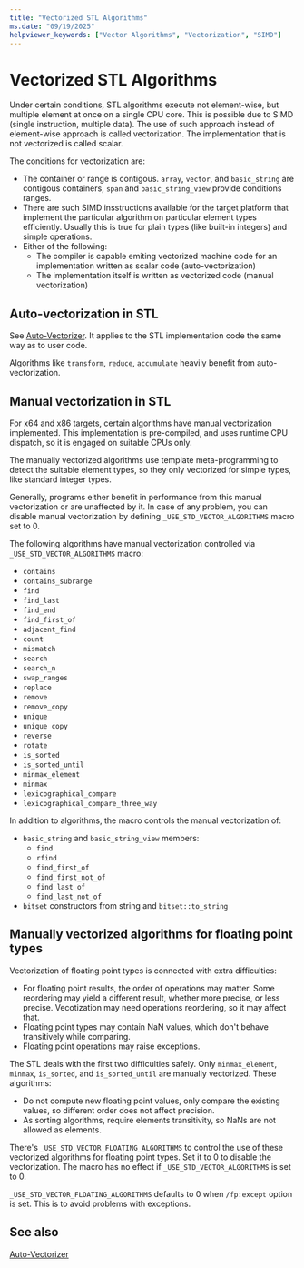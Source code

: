 ```yaml
---
title: "Vectorized STL Algorithms"
ms.date: "09/19/2025"
helpviewer_keywords: ["Vector Algorithms", "Vectorization", "SIMD"]
---
```

# Vectorized STL Algorithms

Under certain conditions, STL algorithms execute not element-wise, but multiple element at once on a single CPU core. This is possible due to SIMD (single instruction, multiple data). The use of such approach instead of 
element-wise approach is called vectorization. The implementation that is not vectorized is called scalar.

The conditions for vectorization are:
 - The container or range is contigous. `array`, `vector`, and `basic_string` are contigous containers, `span` and `basic_string_view` provide conditions ranges.
 - There are such SIMD insstructions available for the target platform that implement the particular algorithm on particular element types efficiently. Usually this is true for plain types (like built-in integers) and simple operations.
 - Either of the following:
     - The compiler is capable emiting vectorized machine code for an implementation written as scalar code (auto-vectorization)
     - The implementation itself is written as vectorized code (manual vectorization)

## Auto-vectorization in STL

See [Auto-Vectorizer](../parallel/auto-parallelization-and-auto-vectorization.md#auto-vectorizer). It applies to the STL implementation code the same way as to user code.

Algorithms like `transform`, `reduce`, `accumulate` heavily benefit from auto-vectorization.

## Manual vectorization in STL

For x64 and x86 targets, certain algorithms have manual vectorization implemented. This implementation is pre-compiled, and uses runtime CPU dispatch, so it is engaged on suitable CPUs only.

The manually vectorized algorithms use template meta-programming to detect the suitable element types, so they only vectorized for simple types, like standard integer types.

Generally, programs either benefit in performance from this manual vectorization or are unaffected by it. In case of any problem, you can disable manual vectorization by defining `_USE_STD_VECTOR_ALGORITHMS` macro set to 0.

The following algorithms have manual vectorization controlled via `_USE_STD_VECTOR_ALGORITHMS` macro:
 - `contains`
 - `contains_subrange`
 - `find`
 - `find_last`
 - `find_end`
 - `find_first_of`
 - `adjacent_find`
 - `count`
 - `mismatch`
 - `search`
 - `search_n`
 - `swap_ranges`
 - `replace`
 - `remove`
 - `remove_copy`
 - `unique`
 - `unique_copy`
 - `reverse`
 - `rotate`
 - `is_sorted` 
 - `is_sorted_until`
 - `minmax_element`
 - `minmax`
 - `lexicographical_compare`
 - `lexicographical_compare_three_way`

In addition to algorithms, the macro controls the manual vectorization of:
 - `basic_string` and `basic_string_view` members:
   - `find`
   - `rfind`
   - `find_first_of`
   - `find_first_not_of`
   - `find_last_of`
   - `find_last_not_of`
 - `bitset` constructors from string and `bitset::to_string`

## Manually vectorized algorithms for floating point types

Vectorization of floating point types is connected with extra difficulties:
 - For floating point results, the order of operations may matter. Some reordering may yield a different result, whether more precise, or less precise. Vecotization may need operations reordering, so it may affect that.
 - Floating point types may contain NaN values, which don't behave transitively while comparing.
 - Floating point operations may raise exceptions.

The STL deals with the first two difficulties safely. Only `minmax_element`, `minmax`, `is_sorted`, and `is_sorted_until` are manually vectorized. These algorithms:
 - Do not compute new floating point values, only compare the existing values, so different order does not affect precision.
 - As sorting algorithms, require elements transitivity, so NaNs are not allowed as elements.

There's `_USE_STD_VECTOR_FLOATING_ALGORITHMS` to control the use of these vectorized algorithms for floating point types. Set it to 0 to disable the vectorization. The macro has no effect if `_USE_STD_VECTOR_ALGORITHMS` is set to 0.

`_USE_STD_VECTOR_FLOATING_ALGORITHMS` defaults to 0 when `/fp:except` option is set. This is to avoid problems with exceptions.

## See also

[Auto-Vectorizer](../parallel/auto-parallelization-and-auto-vectorization.md#auto-vectorizer)
